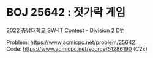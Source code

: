 # BOJ 25642 : 젓가락 게임  
2022 충남대학교 SW-IT Contest - Division 2 D번  
  
Problem: https://www.acmicpc.net/problem/25642  
Code: https://www.acmicpc.net/source/51286190 (C2x)  
